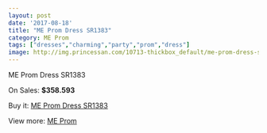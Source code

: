 ```yaml
---
layout: post
date: '2017-08-18'
title: "ME Prom Dress SR1383"
category: ME Prom
tags: ["dresses","charming","party","prom","dress"]
image: http://img.princessan.com/10713-thickbox_default/me-prom-dress-sr1383.jpg
---
```

ME Prom Dress SR1383

On Sales: **$358.593**
<a href="https://www.princessan.com/en/me-prom/4716-me-prom-dress-sr1383.html"><amp-img layout="responsive" width="600" height="600" src="//img.princessan.com/10713-thickbox_default/me-prom-dress-sr1383.jpg" alt="ME Prom Dress SR1383 0" /></a>

Buy it: [ME Prom Dress SR1383](https://www.princessan.com/en/me-prom/4716-me-prom-dress-sr1383.html "ME Prom Dress SR1383")

View more: [ME Prom](https://www.princessan.com/en/33-me-prom "ME Prom")